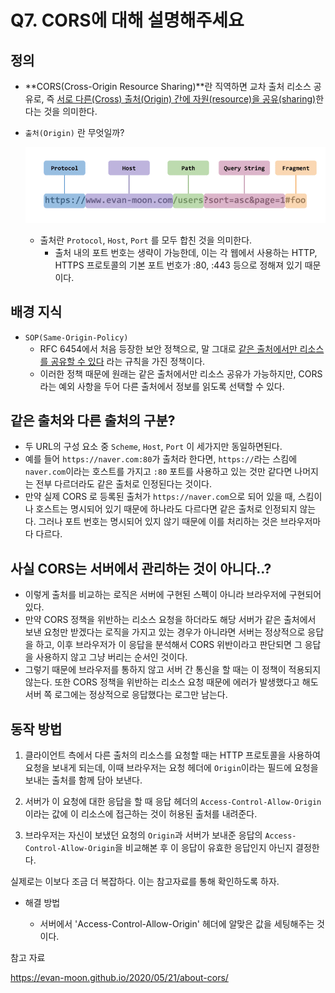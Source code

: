 # Q7. CORS에 대해 설명해주세요

## 정의

- **CORS(Cross-Origin Resource Sharing)**란 직역하면 교차 출처 리소스 공유로, 즉 <u>서로 다른(Cross) 출처(Origin) 간에 자원(resource)을 공유(sharing)</u>한다는 것을 의미한다.

- `출처(Origin)` 란 무엇일까?

  ![image-20230311162552462](assets/image-20230311162552462-1679212704242-1.png)

  - 출처란 `Protocol`, `Host`, `Port` 를 모두 합친 것을 의미한다.
    - 출처 내의 포트 번호는 생략이 가능한데, 이는 각 웹에서 사용하는 HTTP, HTTPS 프로토콜의 기본 포트 번호가 :80, :443 등으로 정해져 있기 때문이다.



## 배경 지식

- `SOP(Same-Origin-Policy)`
  - RFC 6454에서 처음 등장한 보안 정책으로, 말 그대로 <u>같은 출처에서만 리소스를 공유할 수 있다</u> 라는 규칙을 가진 정책이다.
  - 이러한 정책 때문에 원래는 같은 출처에서만 리소스 공유가 가능하지만, CORS라는 예외 사항을 두어 다른 출처에서 정보를 읽도록 선택할 수 있다.



## 같은 출처와 다른 출처의 구분?

- 두 URL의 구성 요소 중 `Scheme`, `Host`, `Port` 이 세가지만 동일하면된다.
- 예를 들어 `https://naver.com:80`가 출처라 한다면, `https://`라는 스킴에 `naver.com`이라는 호스트를 가지고 `:80` 포트를 사용하고 있는 것만 같다면 나머지는 전부 다르더라도 같은 출처로 인정된다는 것이다.
- 만약 실제 CORS 로 등록된 출처가 `https://naver.com`으로 되어 있을 때, 스킴이나 호스트는 명시되어 있기 때문에 하나라도 다르다면 같은 출처로 인정되지 않는다. 그러나 포트 번호는 명시되어 있지 않기 때문에 이를 처리하는 것은 브라우저마다 다르다.



## 사실 CORS는 서버에서 관리하는 것이 아니다..?

- 이렇게 출처를 비교하는 로직은 서버에 구현된 스펙이 아니라 브라우저에 구현되어 있다. 
- 만약 CORS 정책을 위반하는 리소스 요청을 하더라도 해당 서버가 같은 출처에서 보낸 요청만 받겠다는 로직을 가지고 있는 경우가 아니라면 서버는 정상적으로 응답을 하고, 이후 브라우저가 이 응답을 분석해서 CORS 위반이라고 판단되면 그 응답을 사용하지 않고 그냥 버리는 순서인 것이다.
- 그렇기 때문에 브라우저를 통하지 않고 서버 간 통신을 할 때는 이 정책이 적용되지 않는다. 또한 CORS 정책을 위반하는 리소스 요청 때문에 에러가 발생했다고 해도 서버 쪽 로그에는 정상적으로 응답했다는 로그만 남는다.



## 동작 방법

1. 클라이언트 측에서 다른 출처의 리소스를 요청할 때는 HTTP 프로토콜을 사용하여 요청을 보내게 되는데, 이때 브라우저는 요청 헤더에 `Origin`이라는 필드에 요청을 보내는 출처를 함께 담아 보낸다.

2. 서버가 이 요청에 대한 응답을 할 때 응답 헤더의 `Access-Control-Allow-Origin`이라는 값에 이 리소스에 접근하는 것이 허용된 출처를 내려준다.

3. 브라우저는 자신이 보냈던 요청의 `Origin`과 서버가 보내준 응답의 `Access-Control-Allow-Origin`을 비교해본 후 이 응답이 유효한 응답인지 아닌지 결정한다.

실제로는 이보다 조금 더 복잡하다. 이는 참고자료를 통해 확인하도록 하자.

- 해결 방법

  - 서버에서 'Access-Control-Allow-Origin'  헤더에 알맞은 값을 세팅해주는 것이다.

참고 자료

https://evan-moon.github.io/2020/05/21/about-cors/
